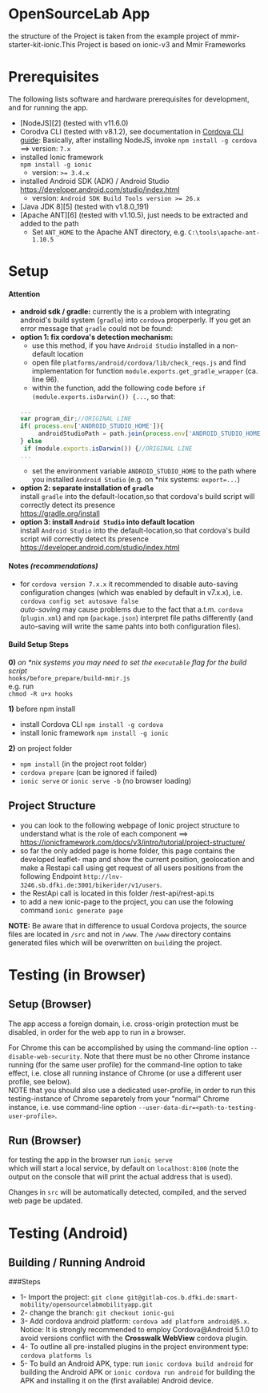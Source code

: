 OpenSourceLab App
===========

the structure of the Project is taken from the example project of mmir-starter-kit-ionic.This Project is based on ionic-v3 and Mmir Frameworks

# Prerequisites

The following lists software and hardware prerequisites
for development, and for running the app.

 * [NodeJS][2] (tested with v11.6.0)
 * Corodva CLI (tested with v8.1.2), see documentation in [Cordova CLI guide][1]:
   Basically, after installing NodeJS, invoke `npm install -g cordova` ==> version: `7.x`
 * installed Ionic framework  
   `npm install -g ionic`  
   * version: `>= 3.4.x`
 * installed Android SDK (ADK) / Android Studio  
   https://developer.android.com/studio/index.html
   * version: `Android SDK Build Tools version >= 26.x`
 * [Java JDK 8][5] (tested with v1.8.0_191)
 * [Apache ANT][6] (tested with v1.10.5), just needs to be extracted and added to the path
    * Set `ANT_HOME` to the Apache ANT directory, e.g. `C:\tools\apache-ant-1.10.5`

# Setup

#### Attention

 * __android sdk / gradle:__ currently the is a problem with integrating android's build system (`gradle`) into `cordova` properperly. If you get an error message that `gradle` could not be found:  
  * __option 1: fix cordova's detection mechanism:__
    * use this method, if you have `Android Studio` installed in a non-default location
    * open file `platforms/android/cordova/lib/check_reqs.js` and find implementation for function `module.exports.get_gradle_wrapper` (ca. line 96).
    * within the function, add the following code before `if (module.exports.isDarwin()) {...`, so that:  
    ```javascript
    ...
    var program_dir;//ORIGINAL LINE
	if( process.env['ANDROID_STUDIO_HOME']){
		 androidStudioPath = path.join(process.env['ANDROID_STUDIO_HOME'], 'gradle');
    } else
     if (module.exports.isDarwin()) {//ORIGINAL LINE
    ...
    ```
    * set the environment variable `ANDROID_STUDIO_HOME` to the path where you installed `Android Studio` (e.g. on *nix systems: `export=...`)
  * __option 2: separate installation of `gradle`__  
  install `gradle` into the default-location,so that cordova's build script will correctly detect its presence  
    https://gradle.org/install
  * __option 3: install `Android Studio` into default location__  
  install `Android Studio` into the default-location,so that cordova's build script will correctly detect its presence  
    https://developer.android.com/studio/index.html

#### Notes _(recommendations)_
 * for `cordova version 7.x.x` it recommended to disable auto-saving
    configuration changes (which was enabled by default in v7.x.x), i.e.  
      `cordova config set autosave false`            
    _auto-saving_ may cause problems due to the fact that a.t.m.
      `cordova` (`plugin.xml`) and `npm` (`package.json`) interpret
    file paths differently (and auto-saving will write the same
    pahts into both configuration files).

#### Build Setup Steps
__0)__ _on *nix systems you may need to set the `executable` flag for the build script_  
    `hooks/before_prepare/build-mmir.js`  
  e.g. run  
    `chmod -R u+x hooks`

__1)__ before npm install

  - install Cordova CLI `npm install -g cordova`
  - install Ionic framework `npm install -g ionic`

__2)__ on project folder

  - `npm install` (in the project root folder)
  - `cordova prepare` (can be ignored if failed)
  - `ionic serve` or `ionic serve -b` (no browser loading)

## Project Structure
* you can look to the following webpage of Ionic project structure to understand what is the role of each component ==> https://ionicframework.com/docs/v3/intro/tutorial/project-structure/
* so far the only added page is home folder, this page contains the developed leaflet- map and show the current position, geolocation and make a Restapi call using get request of all users positions from the following Endpoint `http://lnv-3246.sb.dfki.de:3001/bikerider/v1/users`.  
* the RestApi call is located in this folder /rest-api/rest-api.ts
* to add a new ionic-page to the project, you can use the folowing command `ionic generate page`


**NOTE:** Be aware that in difference to usual Cordova projects, the source files are located in `/src` and
not in `/www`. The `/www` directory contains generated files which will be overwritten on `build`ing the project.




# Testing (in Browser)

## Setup (Browser)

The app access a foreign domain, i.e. cross-origin protection must be disabled, in order for the web app to run in a browser.

For Chrome this can be accomplished by using the command-line option `--disable-web-security`. Note that there must be no other Chrome instance running (for the same user profile) for the command-line option to take effect, i.e. close all running instance of Chrome (or use a different user profile, see below).  
NOTE that you should also use a dedicated user-profile, in order to run this testing-instance
     of Chrome separetely from your "normal" Chrome instance, i.e. use command-line option `--user-data-dir=<path-to-testing-user-profile>`.


## Run (Browser)

for testing the app in the browser run
`ionic serve`  
which will start a local service, by default on `localhost:8100` (note the output on the console that will print the actual address that is used).

Changes in `src` will be automatically detected, compiled, and the served web page be updated.

# Testing (Android)

## Building / Running Android

###Steps

* 1- Import the project: `git clone git@gitlab-cos.b.dfki.de:smart-mobility/opensourcelabmobilityapp.git`
* 2- change the branch: `git checkout ionic-gui`
* 3- Add cordova android platform: `cordova add platform android@5.x`. Notice: It is strongly recommended to
    employ Cordova@Android 5.1.0  to avoid versions conflict with the __Crosswalk WebView__ cordova plugin.
* 4- To outline all pre-installed plugins in the project environment type: `cordova platforms ls`
* 5- To build an Android APK, type: run `ionic cordova build android` for building the Android APK
or `ionic cordova run android` for building the APK and installing it on the (first available) Android device.


[0]: https://github.com/mmig/mmir-lib
[1]: https://ionicframework.com
